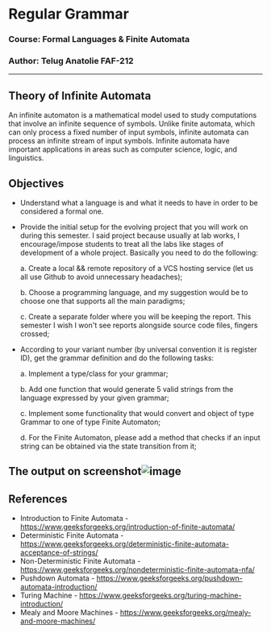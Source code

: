 # Regular Grammar
### Course: Formal Languages & Finite Automata
### Author: Telug Anatolie FAF-212
----

## Theory of Infinite Automata

An infinite automaton is a mathematical model used to study computations that involve an infinite sequence of symbols. Unlike finite automata, which can only process a fixed number of input symbols, infinite automata can process an infinite stream of input symbols. Infinite automata have important applications in areas such as computer science, logic, and linguistics.
## Objectives

* Understand what a language is and what it needs to have in order to be considered a formal one.

* Provide the initial setup for the evolving project that you will work on during this semester. I said project because usually at lab works, I encourage/impose students to treat all the labs like stages of development of a whole project. Basically you need to do the following:

  a. Create a local && remote repository of a VCS hosting service (let us all use Github to avoid unnecessary headaches);

  b. Choose a programming language, and my suggestion would be to choose one that supports all the main paradigms;

  c. Create a separate folder where you will be keeping the report. This semester I wish I won't see reports alongside source code files, fingers crossed;

* According to your variant number (by universal convention it is register ID), get the grammar definition and do the following tasks:

  a. Implement a type/class for your grammar;

  b. Add one function that would generate 5 valid strings from the language expressed by your given grammar;

  c. Implement some functionality that would convert and object of type Grammar to one of type Finite Automaton;

  d. For the Finite Automaton, please add a method that checks if an input string can be obtained via the state transition from it;

## The output on screenshot![image](https://user-images.githubusercontent.com/113394083/230783934-bf31334a-9838-4dfd-9743-f6df2dbe67f9.png) 
## References
* Introduction to Finite Automata - https://www.geeksforgeeks.org/introduction-of-finite-automata/
* Deterministic Finite Automata - https://www.geeksforgeeks.org/deterministic-finite-automata-acceptance-of-strings/
* Non-Deterministic Finite Automata - https://www.geeksforgeeks.org/nondeterministic-finite-automata-nfa/
* Pushdown Automata - https://www.geeksforgeeks.org/pushdown-automata-introduction/
* Turing Machine - https://www.geeksforgeeks.org/turing-machine-introduction/
* Mealy and Moore Machines - https://www.geeksforgeeks.org/mealy-and-moore-machines/
